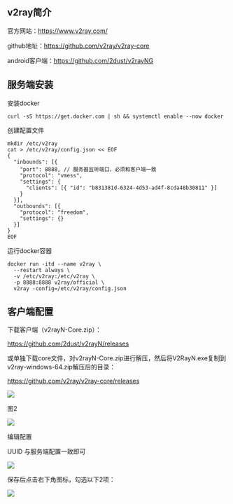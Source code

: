 ## v2ray简介

官方网站：<https://www.v2ray.com/>

github地址：<https://github.com/v2ray/v2ray-core>

android客户端：<https://github.com/2dust/v2rayNG>

## 服务端安装

安装docker

```
curl -sS https://get.docker.com | sh && systemctl enable --now docker
```

创建配置文件

```
mkdir /etc/v2ray
cat > /etc/v2ray/config.json << EOF
{
  "inbounds": [{
    "port": 8888, // 服务器监听端口，必须和客户端一致
    "protocol": "vmess",
    "settings": {
      "clients": [{ "id": "b831381d-6324-4d53-ad4f-8cda48b30811" }]
    }
  }],
  "outbounds": [{
    "protocol": "freedom",
    "settings": {}
  }]
}
EOF
```

运行docker容器

```
docker run -itd --name v2ray \
  --restart always \
  -v /etc/v2ray:/etc/v2ray \
  -p 8888:8888 v2ray/official \
  v2ray -config=/etc/v2ray/config.json
```

## 客户端配置

下载客户端（v2rayN-Core.zip）：

<https://github.com/2dust/v2rayN/releases>

或单独下载core文件，对v2rayN-Core.zip进行解压，然后将V2RayN.exe复制到v2ray-windows-64.zip解压后的目录：

<https://github.com/v2ray/v2ray-core/releases>

![](../images/screenshot\_1625805591363.png)

图2

![](../images/screenshot\_1625805601696.png)

编辑配置

UUID 与服务端配置一致即可

![](../images/screenshot\_1625805618404.png)

保存后点击右下角图标，勾选以下2项：

![](../images/screenshot\_1625805640880.png)
